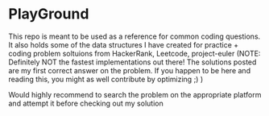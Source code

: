 # PlayGround
This repo is meant to be used as a reference for common coding questions. It also holds some of the data structures I have
created for practice + coding problem soltuions from HackerRank, Leetcode, project-euler
(NOTE: Definitely NOT the fastest implementations out there! The solutions posted are my first correct answer on the problem. If you happen to be here and reading this, you might as well contribute by optimizing ;)  )


Would highly recommend to search the problem on the appropriate platform and attempt it before checking out my solution
